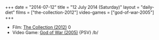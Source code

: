 +++
date = "2014-07-12"
title = "12 July 2014 (Saturday)"
layout = "daily-diet"
films = ["the-collection-2012"]
video-games = ["god-of-war-2005"]
+++

<ul>
<li class="entry Film">Film: <a href="/films/the-collection-2012">The Collection (2012)</a> 0</li>
<li class="entry Video Game">Video Game: <a href="/video-games/god-of-war-2005">God of War (2005)</a> {PSV} /b/</li>
</ul>